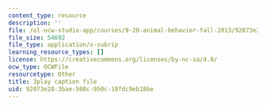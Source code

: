 ```yaml
---
content_type: resource
description: ''
file: /ol-ocw-studio-app/courses/9-20-animal-behavior-fall-2013/92073e283bae508c950c18fdc9eb18be_472247.vtt
file_size: 54692
file_type: application/x-subrip
learning_resource_types: []
license: https://creativecommons.org/licenses/by-nc-sa/4.0/
ocw_type: OCWFile
resourcetype: Other
title: 3play caption file
uid: 92073e28-3bae-508c-950c-18fdc9eb18be
---
```

